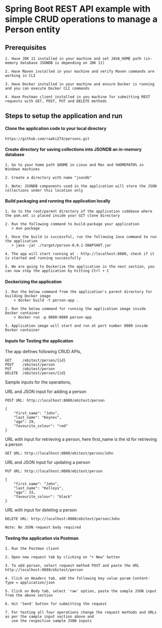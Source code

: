 # Spring Boot REST API example with simple CRUD operations to manage a Person entity

## Prerequisites
    1. Have JDK 11 installed in your machine and set JAVA_HOME path (in-memory database JSONDB is depending on JDK 11)
    
    2. Have Maven installed in your machine and verify Maven commands are working in CLI
    
    3. Have Docker installed in your machine and ensure Docker is running and you can execute Docker CLI commands
    
    4. Have Postman client installed in you machine for submitting REST requests with GET, POST, PUT and DELETE methods

## Steps to setup the application and run

#### Clone the application code to your local directory
    https://github.com/raaki274/persons.git

#### Create directory for saving collections into JSONDB an in-memory database
    1. Go to your home path $HOME in Linux and Mac and %HOMEPATH% in Windows machines
    
    2. Create a directory with name "jsondb"
    
    3. Note: JSONDB components used in the application will store the JSON collections under this location only
    
#### Build packaging and running the application locally
    1. Go to the root/parent directory of the application codebase where the pom.xml is placed inside your GIT clone directory
    
    2. Run the following command to build-package your application
       > mvn package
       
    3. Once the build is successful, run the following Java command to run the application
       > java -jar ./target/person-0.0.1-SNAPSHOT.jar
       
    4. The app will start running at - http://localhost:8080, check if it is started and running successfully
    
    5. We are going to Dockerize the application in the next section, you can now stop the application by hitting Ctrl + C
    
#### Dockerizing the application
    1. Run the below command from the application's parent directory for building Docker image
        > docker build -t person-app .
    
    2. Run the below command for running the application image inside Docker container
        > docker run -p 8080:8080 person-app
    
    3. Application image will start and run at port number 8080 inside Docker container

#### Inputs for Testing the application
The app defines following CRUD APIs,

    GET     /ebitest/person/{id}
    POST    /ebitest/person
    PUT     /ebitest/person
    DELETE  /ebitest/person/{id}

Sample inputs for the operations,

URL and JSON input for adding a person 

    POST URL: http://localhost:8080/ebitest/person
    
    {
        "first_name": "John",
        "last_name": "Keynes",
        "age": 29,
        "favourite_colour": "red"
    }

URL with input for retrieving a person, here first_name is the id for retrieving a person
    
    GET URL: http://localhost:8080/ebitest/person/John
    
    
URL and JSON input for updating a person
    
    PUT URL: http://localhost:8080/ebitest/person
    
    {
        "first_name": "John",
        "last_name": "Kelleys",
        "age": 33,
        "favourite_colour": "black"
    }

URL with input for deleting a person

    DELETE URL: http://localhost:8080/ebitest/person/John
    
    Note: No JSON request body required
    
#### Testing the application via Postman
    1. Run the Postman client
    
    2. Open new request tab by clicking on "+ New" button
    
    3. To add person, select request method POST and paste the URL http://localhost:8080/ebitest/person
    
    4. Click on Headers tab, add the following key value param Content-Type = application/json
    
    5. Click on Body tab, select 'raw' option, paste the sample JSON input from the above section
    
    6. Hit 'Send' button for submitting the request
    
    7. For testing all four operations change the request methods and URLs as per the sample input section above and
       use the respective sample JSON inputs
       


